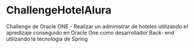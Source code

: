 # ChallengeHotelAlura
Challenge de Oracle ONE -  Realizar un administrar de hoteles utilizando el apredizaje conseguido en Oracle One como desarrollador Back- end utilizando la tecnologia de Spring  
